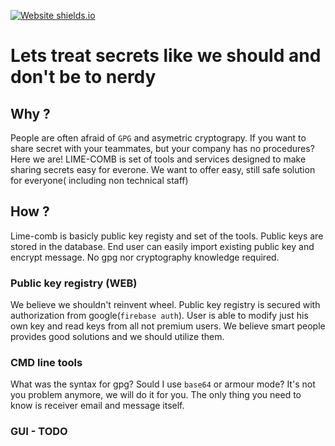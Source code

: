 [![Website shields.io](https://img.shields.io/website-up-down-green-red/http/shields.io.svg)](https://lime-comb.web.app/)

# Lets treat secrets like we should and don't be to nerdy

## Why ?
People are often afraid of `GPG` and asymetric cryptograpy.
If you want to share secret with your teammates, but your company has no procedures? Here we are!
LIME-COMB is set of tools and services designed to make sharing secrets easy for everone.
We want to offer easy, still safe solution for everyone( including non technical staff)

## How ?

Lime-comb is basicly public key registy and set of the tools. Public keys are stored in the database. End user can easily import existing public key and encrypt message. No gpg nor cryptography knowledge required.

### Public key registry (WEB)

We believe we shouldn't reinvent wheel. Public key registry is secured with authorization from google(`firebase auth`).
User is able to modify just his own key and read keys from all not premium users. We believe smart people provides good solutions and we should utilize them.

### CMD line tools

What was the syntax for gpg? Sould I use `base64` or armour mode? It's not you problem anymore, we will do it for you.
The only thing you need to know is receiver email and message itself.

### GUI - TODO
